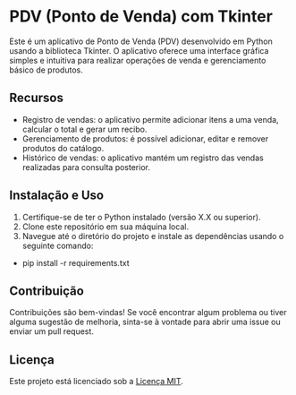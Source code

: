 # PDV (Ponto de Venda) com Tkinter

Este é um aplicativo de Ponto de Venda (PDV) desenvolvido em Python usando a biblioteca Tkinter. O aplicativo oferece uma interface gráfica simples e intuitiva para realizar operações de venda e gerenciamento básico de produtos.

## Recursos

- Registro de vendas: o aplicativo permite adicionar itens a uma venda, calcular o total e gerar um recibo.
- Gerenciamento de produtos: é possível adicionar, editar e remover produtos do catálogo.
- Histórico de vendas: o aplicativo mantém um registro das vendas realizadas para consulta posterior.


## Instalação e Uso

1. Certifique-se de ter o Python instalado (versão X.X ou superior).
2. Clone este repositório em sua máquina local.
3. Navegue até o diretório do projeto e instale as dependências usando o seguinte comando:

  - pip install -r requirements.txt


## Contribuição

Contribuições são bem-vindas! Se você encontrar algum problema ou tiver alguma sugestão de melhoria, sinta-se à vontade para abrir uma issue ou enviar um pull request.

## Licença

Este projeto está licenciado sob a [Licença MIT](https://opensource.org/licenses/MIT).



